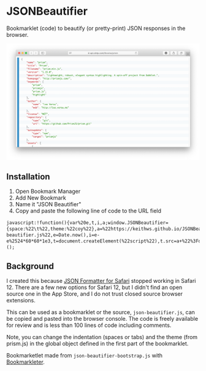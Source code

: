 # JSONBeautifier
Bookmarklet (code) to beautify (or pretty-print) JSON responses in the browser.

[![Screenshot](https://github.com/keithws/JSONBeautifier/blob/master/screenshot.png)](https://github.com/keithws/JSONBeautifier/blob/master/screenshot.png)

## Installation

1.  Open Bookmark Manager
1.  Add New Bookmark
1.  Name it "JSON Beautifier"
1.  Copy and paste the following line of code to the URL field

```
javascript:!function(){var%20e,t,i,a;window.JSONBeautifier={space:%22\t%22,theme:%22coy%22},a=%22https://keithws.github.io/JSONBeautifier/json-beautifier.js%22,e=Date.now(),i=e-e%2524*60*60*1e3,t=document.createElement(%22script%22),t.src=a+%22%3Fd=%22+i,document.head.appendChild(t)}();
```

## Background

I created this because [JSON Formatter for Safari](https://github.com/rfletcher/safari-json-formatter) stopped working in Safari 12. There are a few new options for Safari 12, but I didn't find an open source one in the App Store, and I do not trust closed source browser extensions.

This can be used as a bookmarklet or the source, `json-beautifier.js`, can be copied and pasted into the browser console. The code is freely available for review and is less than 100 lines of code including comments.

Note, you can change the indentation (spaces or tabs) and the theme (from prism.js) in the global object defined in the first part of the bookmarklet.

Bookmarketlet made from `json-beautifier-bootstrap.js` with [Bookmarkleter](http://chriszarate.github.io/bookmarkleter/).
